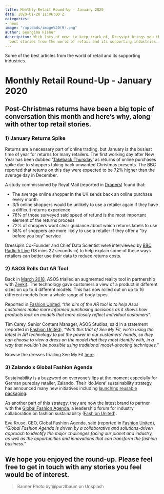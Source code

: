 ```yaml
---
title: Monthly Retail Round-Up - January 2020
date: 2020-01-28 11:06:00 Z
categories:
- news
image: "/uploads/image%20(9).png"
author: Georgina Fisher
description: With lots of news to keep track of, Dressipi brings you this month's
  best stories from the world of retail and its supporting industries.
---
```


Some of the best articles from the world of retail and its supporting industries.

# Monthly Retail Round-Up - January 2020

## Post-Christmas returns have been a big topic of conversation this month and here’s why, along with other top retail stories.

### 1) January Returns Spike

Returns are a necessary part of online trading, but January is the busiest time of year for returns for many retailers. The first working day after New Year has been dubbed ‘[Takeback Thursday](https://www.bbc.co.uk/news/business-50971709)’ as returns of online purchases spike due to shoppers taking back unwanted Christmas presents. The BBC reported that returns on this day were expected to be 72% higher than the average day in December.

A study commissioned by Royal Mail (reported in [Drapers](https://www.drapersonline.com/news/returns-to-jump-on-takeback-thursday/7038947.article)) found that:
* The average online shopper in the UK sends back an online purchase every month 
* 3/5 online shoppers would be unlikely to use a retailer again if they have a difficult returns experience
* 76% of those surveyed said speed of refund is the most important element of the returns process
* 72% of shoppers want clear guidance about which returns labels to use
* 58% of shoppers are more likely to use a retailer if they offer a “try before you buy” service

Dressipi’s Co-Founder and Chief Data Scientist were interviewed by [BBC Radio 5 Live](https://www.bbc.co.uk/sounds/play/m000cpzp) (18 mins 22 seconds in) to help explain some of these ways retailers can better use their data to reduce returns costs. 

### 2) ASOS Rolls Out AR Tool

Back in [March 2018](https://dressipi.com/blog/monthly-retail-round-up-march-2018/), ASOS trialled an augmented reality tool in partnership with [Zeekit](https://zeekit.me/). The technology gave customers a view of a product in different sizes on up to 4 different models. This has now rolled out on up to 16 different models from a whole range of body types. 

Reported in [Fashion United](https://fashionunited.uk/news/fashion/asos-trials-augmented-reality-see-my-fit-tool/2020011547038), *“the aim of the AR tool is to help Asos customers make more informed purchasing decisions as it shows how products look on models that more closely reflect individual customers”.*

Tim Carey, Senior Content Manager, ASOS Studios, said in a statement (reported in [Fashion United](https://fashionunited.uk/news/fashion/asos-trials-augmented-reality-see-my-fit-tool/2020011547038)), *“With this trial of See My Fit, we’re using the latest in AR technology to put the power in our customers’ hands, so they can choose to view a dress on the model that they most identify with, in a way that wouldn’t be possible using traditional model-shooting techniques.”*

Browse the dresses trialling See My Fit [here](https://www.asos.com/women/ctas/fashion-online-20/cat/?cid=13525&affId=5497&browseCountry=GB&currencyid=1&channelref=affiliate&pubref=201309&awc=5678_1580209849_83430d505842996478bb4ea7e6d2892c).

### 3) Zalando x Global Fashion Agenda

Sustainability is a buzzword on everyone’s lips at the moment especially for German pureplay retailer, Zalando. Their ‘do.More’ sustainability strategy has announced many new initiatives including [launching reusable packaging](https://dressipi.com/blog/monthly-retail-round-up-september-2019/).

As another part of this strategy, they are now the latest brand to partner with the [Global Fashion Agenda](https://globalfashionagenda.com/), a leadership forum for industry collaboration on fashion sustainability ([Fashion United](https://fashionunited.uk/news/fashion/zalando-partners-with-global-fashion-agenda-in-sustainability-push/2020011547048)).

Eva Kruse, CEO, Global Fashion Agenda, said (reported in [Fashion United](https://fashionunited.uk/news/fashion/zalando-partners-with-global-fashion-agenda-in-sustainability-push/2020011547048)), *“Global Fashion Agenda is driven by a collaborative and solutions-driven approach to identify the major challenges facing our planet and industry, as well as the opportunities and innovations that can transform the fashion business.”*

## We hope you enjoyed the round-up. Please feel free to get in touch with any stories you feel would be of interest.

> Banner Photo by @purzlbaum on Unsplash